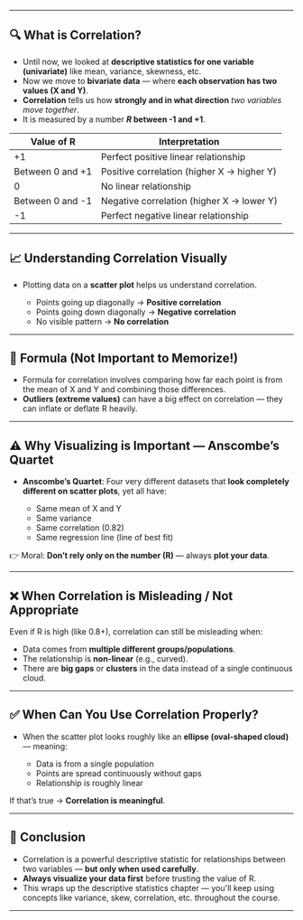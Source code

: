 
---

## 🔍 **What is Correlation?**

* Until now, we looked at **descriptive statistics for one variable (univariate)** like mean, variance, skewness, etc.
* Now we move to **bivariate data** — where **each observation has two values (X and Y)**.
* **Correlation** tells us how **strongly and in what direction** *two variables move together*.
* It is measured by a number ***R* between -1 and +1**.

| Value of R       | Interpretation                             |
| ---------------- | ------------------------------------------ |
| +1               | Perfect positive linear relationship       |
| Between 0 and +1 | Positive correlation (higher X → higher Y) |
| 0                | No linear relationship                     |
| Between 0 and -1 | Negative correlation (higher X → lower Y)  |
| -1               | Perfect negative linear relationship       |

---

## 📈 **Understanding Correlation Visually**

* Plotting data on a **scatter plot** helps us understand correlation.

  * Points going up diagonally → **Positive correlation**
  * Points going down diagonally → **Negative correlation**
  * No visible pattern → **No correlation**

---

## 🧮 **Formula (Not Important to Memorize!)**

* Formula for correlation involves comparing how far each point is from the mean of X and Y and combining those differences.
* **Outliers (extreme values)** can have a big effect on correlation — they can inflate or deflate R heavily.

---

## ⚠️ **Why Visualizing is Important — Anscombe’s Quartet**

* **Anscombe’s Quartet**: Four very different datasets that **look completely different on scatter plots**, yet all have:

  * Same mean of X and Y
  * Same variance
  * Same correlation (0.82)
  * Same regression line (line of best fit)

👉 Moral: **Don’t rely only on the number (R)** — always **plot your data**.

---

## ❌ **When Correlation is Misleading / Not Appropriate**

Even if R is high (like 0.8+), correlation can still be misleading when:

* Data comes from **multiple different groups/populations**.
* The relationship is **non-linear** (e.g., curved).
* There are **big gaps** or **clusters** in the data instead of a single continuous cloud.

---

## ✅ **When Can You Use Correlation Properly?**

* When the scatter plot looks roughly like an **ellipse (oval-shaped cloud)** — meaning:

  * Data is from a single population
  * Points are spread continuously without gaps
  * Relationship is roughly linear

If that’s true → **Correlation is meaningful**.

---

## 📌 **Conclusion**

* Correlation is a powerful descriptive statistic for relationships between two variables — **but only when used carefully**.
* **Always visualize your data first** before trusting the value of R.
* This wraps up the descriptive statistics chapter — you'll keep using concepts like variance, skew, correlation, etc. throughout the course.

---

